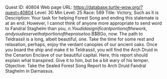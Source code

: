Quest ID: 40804
Web page URL: https://database.turtle-wow.org/?quest=40804
Level: 30
Min Level: 25
Race: 589
Title: Victory, Such as it is
Description: Your task for helping Forest Song and ending this stalemate is at an end. However, I cannot think of anyone more appropriate to send word to Fandral Staghelm than you, $n. You did a significant portion of the work, and you deserve that portion of the praise too.$B$BGo, now. The path to Teldrassil is a long, albeit beautiful, one. Take the time for some rest and relaxation, perhaps, enjoy the verdant canopies of our ancient oaks. Once you board the ship and make it to Teldrassil, you will find the Arch Druid in the Cenarion Enclave of our beautiful capital. Here, this report should explain what transpired. Give it to him, but be a bit wary of his temper.
Objective: Take the Sealed Forest Song Report to Arch Druid Fandral Staghelm in Darnassus.
